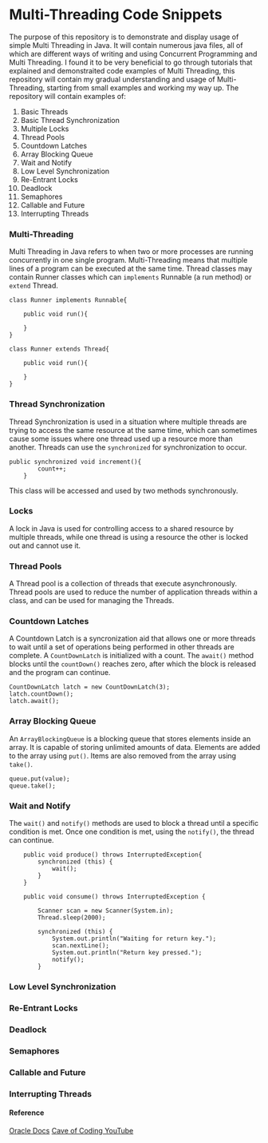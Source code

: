 # Multi-Threading Code Snippets
The purpose of this repository is to demonstrate and display usage of simple Multi Threading in Java. It will contain numerous java files, all of which are different ways of writing and using Concurrent Programming and Multi Threading. I found it to be very beneficial to go through tutorials that explained and demonstraited code examples of Multi Threading, this repository will contain my gradual understanding and usage of Multi-Threading, starting from small examples and working my way up.
The repository will contain examples of:

1. Basic Threads
2. Basic Thread Synchronization
3. Multiple Locks
4. Thread Pools
5. Countdown Latches
6. Array Blocking Queue
7. Wait and Notify
8. Low Level Synchronization
9. Re-Entrant Locks
10. Deadlock
11. Semaphores
12. Callable and Future
13. Interrupting Threads 

### Multi-Threading
Multi Threading in Java refers to when two or more processes are running concurrently in one single program. Multi-Threading means that multiple lines of a program can be executed at the same time.
Thread classes may contain Runner classes which can `implements` Runnable (a run method) or `extend` Thread.

```
class Runner implements Runnable{
    
    public void run(){
    
    }
}

class Runner extends Thread{

    public void run(){
    
    }
}

```
### Thread Synchronization
Thread Synchronization is used in a situation where multiple threads are trying to access the same resource at the same time, which can sometimes cause some issues where one thread used up a resource more than another. Threads can use the `synchronized` for synchronization to occur. 

```
public synchronized void increment(){
		count++;
	}
```
This class will be accessed and used by two methods synchronously.

### Locks
A lock in Java is used for controlling access to a shared resource by multiple threads, while one thread is using a resource the other is locked out and cannot use it.

### Thread Pools
A Thread pool is a collection of threads that execute asynchronously. Thread pools are used to reduce the number of application threads within a class, and can be used for managing the Threads.

### Countdown Latches
A Countdown Latch is a syncronization aid that allows one or more threads to wait until a set of operations being performed in other threads are complete. A `CountDownLatch` is initialized with a count. The `await()` method blocks until the `countDown()` reaches zero, after which the block is released and the program can continue.

```
CountDownLatch latch = new CountDownLatch(3);
latch.countDown();
latch.await();
```
### Array Blocking Queue
An `ArrayBlockingQueue` is a blocking queue that stores elements inside an array. It is capable of storing unlimited amounts of data. Elements are added to the array using `put()`. Items are also removed from the array using `take()`.
```
queue.put(value);
queue.take();
```
### Wait and Notify
The `wait()` and `notify()` methods are used to block a thread until a specific condition is met. Once one condition is met, using the `notify()`, the thread can continue.
```
    public void produce() throws InterruptedException{
		synchronized (this) {
			wait();
		}
	}
	
	public void consume() throws InterruptedException {
		
		Scanner scan = new Scanner(System.in);
		Thread.sleep(2000);
		
		synchronized (this) {
			System.out.println("Waiting for return key.");
			scan.nextLine();
			System.out.println("Return key pressed.");
			notify();			
		}
```
### Low Level Synchronization

### Re-Entrant Locks

### Deadlock

### Semaphores

### Callable and Future

### Interrupting Threads

#### Reference
[Oracle Docs](https://docs.oracle.com/javase/7/docs/)
[Cave of Coding YouTube](https://www.youtube.com/user/caveofprogramming)
